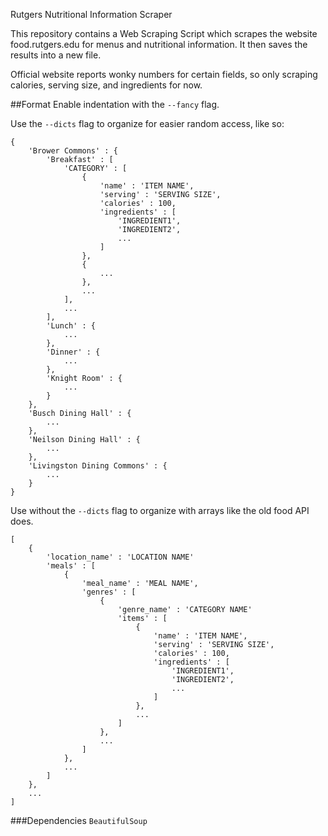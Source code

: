 Rutgers Nutritional Information Scraper

This repository contains a Web Scraping Script which scrapes the website food.rutgers.edu for menus and nutritional information.
It then saves the results into a new file.

Official website reports wonky numbers for certain fields, so only scraping calories, serving size, and ingredients for now.

##Format
Enable indentation with the `--fancy` flag.

Use the `--dicts` flag to organize for easier random access, like so:
```
{
	'Brower Commons' : {
		'Breakfast' : [
			'CATEGORY' : [
				{
					'name' : 'ITEM NAME',
					'serving' : 'SERVING SIZE',
					'calories' : 100,
					'ingredients' : [
						'INGREDIENT1',
						'INGREDIENT2',
						...
					]
				},
				{
					...
				},
				...
			],
			...
		],
		'Lunch' : {
			...
		},
		'Dinner' : {
			...
		},
		'Knight Room' : {
			...
		}
	},
	'Busch Dining Hall' : {
		...
	},
	'Neilson Dining Hall' : {
		...
	},
	'Livingston Dining Commons' : {
		...
	}
}
```

Use without the `--dicts` flag to organize with arrays like the old food API does.
```
[
	{
		'location_name' : 'LOCATION NAME'
		'meals' : [
			{
				'meal_name' : 'MEAL NAME',
				'genres' : [
					{
						'genre_name' : 'CATEGORY NAME'
						'items' : [
							{
								'name' : 'ITEM NAME',
								'serving' : 'SERVING SIZE',
								'calories' : 100,
								'ingredients' : [
									'INGREDIENT1',
									'INGREDIENT2',
									...
								]
							},
							...
						]
					},
					...
				]
			},
			...
		]
	},
	...
]
```

###Dependencies
`BeautifulSoup`
